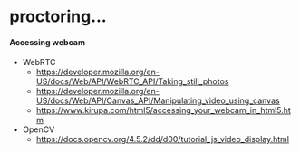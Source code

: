# proctoring...

#### Accessing webcam
- WebRTC
    - https://developer.mozilla.org/en-US/docs/Web/API/WebRTC_API/Taking_still_photos
    - https://developer.mozilla.org/en-US/docs/Web/API/Canvas_API/Manipulating_video_using_canvas
    - https://www.kirupa.com/html5/accessing_your_webcam_in_html5.htm
- OpenCV
    - https://docs.opencv.org/4.5.2/dd/d00/tutorial_js_video_display.html